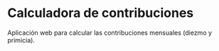 # Calculadora de contribuciones

Aplicación web para calcular las contribuciones mensuales (diezmo y primicia).